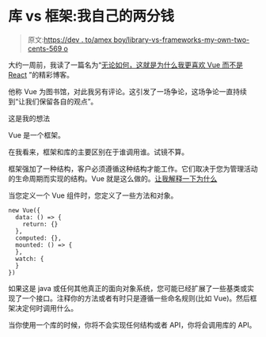 # 库 vs 框架:我自己的两分钱

> 原文:[https://dev . to/amex boy/library-vs-frameworks-my-own-two-cents-569 o](https://dev.to/amexboy/library-vs-frameworks-my-own-two-cents-569o)

大约一周前，我读了一篇名为“[无论如何，这就是为什么我更喜欢 Vue 而不是 React](https://itnext.io/anyway-this-is-why-i-prefer-vue-over-react-ad2653595fc5) ”的精彩博客。

他称 Vue 为图书馆，对此我另有评论。这引发了一场争论，这场争论一直持续到“让我们保留各自的观点”。

这是我的想法

Vue 是一个框架。

在我看来，框架和库的主要区别在于谁调用谁。试镜不算。

框架强加了一种结构，客户必须遵循这种结构才能工作。它们取决于您为管理活动的生命周期而实现的结构。Vue 就是这么做的。[让我解释一下为什么](https://www.youtube.com/watch?v=KdlYHsMe2rk)

当您定义一个 Vue 组件时，您定义了一些方法和对象。

```
new Vue({
  data: () => {
    return: {}
  },
  computed: {},
  mounted: () => {
  }, 
  watch: {
  }
}) 
```

如果这是 java 或任何其他真正的面向对象系统，您可能已经扩展了一些基类或实现了一个接口。注释你的方法或者有时只是遵循一些命名规则(比如 Vue)。然后框架决定何时调用什么。

当你使用一个库的时候，你将不会实现任何结构或者 API，你将会调用库的 API。